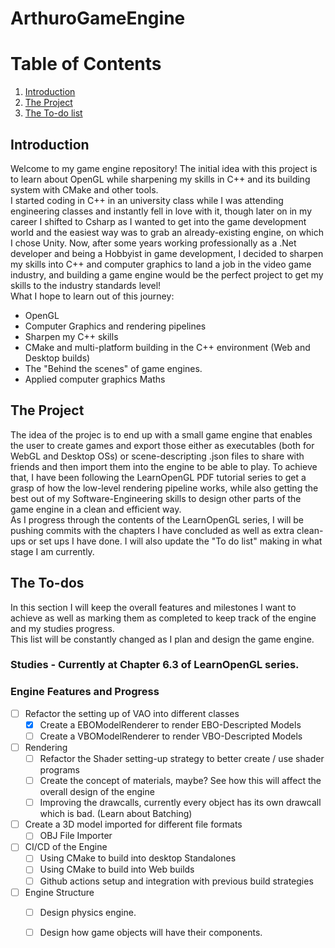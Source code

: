 # ArthuroGameEngine
# Table of Contents
1. [Introduction](#introduction)
2. [The Project](#the-project)
3. [The To-do list](#the-to-dos)

## Introduction
Welcome to my game engine repository! The initial idea with this project is to learn about OpenGL while sharpening my skills in C++ and its building system with CMake and other tools. <br>
I started coding in C++ in an university class while I was attending engineering classes and instantly fell in love with it, though later on in my career I shifted to Csharp as I wanted to get into the game development world and the easiest way was to grab an already-existing engine, on which I chose Unity. Now, after some years working professionally as a .Net developer and being a Hobbyist in game development, I decided to sharpen my skills into C++ and computer graphics to land a job in the video game industry, and building a game engine would be the perfect project to get my skills to the industry standards level! <br>
What I hope to learn out of this journey:
* OpenGL
* Computer Graphics and rendering pipelines
* Sharpen my C++ skills
* CMake and multi-platform building in the C++ environment (Web and Desktop builds)
* The "Behind the scenes" of game engines.
* Applied computer graphics Maths

## The Project
The idea of the projec is to end up with a small game engine that enables the user to create games and export those either as executables (both for WebGL and Desktop OSs) or scene-descripting .json files to share with friends and then import them into the engine to be able to play. To achieve that, I have been following the LearnOpenGL PDF tutorial series to get a grasp of how the low-level rendering pipeline works, while also getting the best out of my Software-Engineering skills to design other parts of the game engine in a clean and efficient way.<br> 
As I progress through the contents of the LearnOpenGL series, I will be pushing commits with the chapters I have concluded as well as extra clean-ups or set ups I have done. I will also update the "To do list" making in what stage I am currently.

## The To-dos
In this section I will keep the overall features and milestones I want to achieve as well as marking them as completed to keep track of the engine and my studies progress. <br>
This list will be constantly changed as I plan and design the game engine.
### **Studies** - Currently at Chapter 6.3 of LearnOpenGL series.

### **Engine Features and Progress**
- [ ] Refactor the setting up of VAO into different classes
    - [x] Create a EBOModelRenderer to render EBO-Descripted Models
    - [ ] Create a VBOModelRenderer to render VBO-Descripted Models
- [ ] Rendering
    - [ ] Refactor the Shader setting-up strategy to better create / use shader programs
    - [ ] Create the concept of materials, maybe? See how this will affect the overall design of the engine
    - [ ] Improving the drawcalls, currently every object has its own drawcall which is bad. (Learn about Batching)

- [ ] Create a 3D model imported for different file formats
    - [ ] OBJ File Importer
- [ ] CI/CD of the Engine
    - [ ] Using CMake to build into desktop Standalones
    - [ ] Using CMake to build into Web builds
    - [ ] Github actions setup and integration with previous build strategies
- [ ] Engine Structure
    - [ ] Design physics engine.
    - [ ] Design how game objects will have their components.

